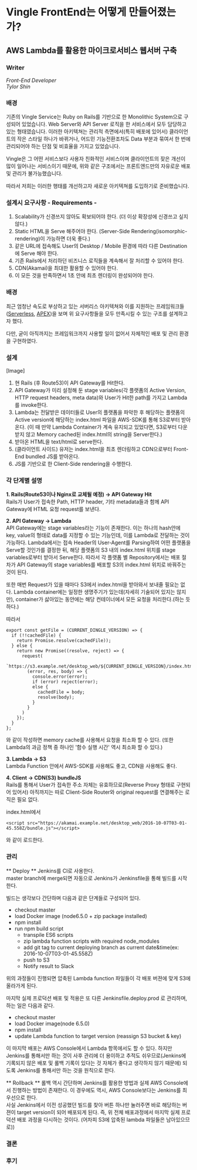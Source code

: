 # Vingle FrontEnd는 어떻게 만들어졌는가?
## AWS Lambda를 활용한 마이크로서비스 웹서버 구축

### Writer
*Front-End Developer*  
*Tylor Shin*

### 배경
기존의 Vingle Service는 Ruby on Rails를 기반으로 한 Monolithic System으로 구성되어 있었습니다. Web Server와 API Server 로직을 한 서비스에서 모두 담당하고 있는 형태였습니다. 이러한 아키텍쳐는 관리적 측면에서(특히 배포에 있어서) 클라이언트의 작은 스타일 하나가 바뀌거나, 어드민 기능전환조차도 Data 부분과 묶여서 한 번에 관리되어야 하는 단점 및 비효율을 가지고 있었습니다.

Vingle은 그 어떤 서비스보다 사용자 친화적인 서비스이며 클라이언트의 잦은 개선이 많이 일어나는 서비스이기 때문에, 위와 같은 구조에서는 프론트엔드만의 자유로운 배포 및 관리가 불가능했습니다.

따라서 저희는 이러한 행태를 개선하고자 새로운 아키텍쳐를 도입하기로 준비했습니다.

### 설계시 요구사항 - Requirements -
1. Scalability가 신경쓰지 않아도 확보되어야 한다. (더 이상 확장성에 신경쓰고 싶지 않다.)
2. Static HTML을 Serve 해주어야 한다. (Server-Side Rendering(isomorphic-rendering)이 가능하면 더욱 좋다.)
3. 같은 URL에 접속해도 User의 Desktop \/ Mobile 환경에 따라 다른 Destination에 Serve 해야 한다.
4. 기존 Rails에서 처리하던 비즈니스 로직들을 계속해서 잘 처리할 수 있어야 한다.
5. CDN(Akamai)을 최대한 활용할 수 있어야 한다.
6. 이 모든 것을 만족하면서 1초 안에 최초 렌더링이 완성되어야 한다.

### 배경
최근 엄청난 속도로 부상하고 있는 서버리스 아키텍쳐와 이를 지원하는 프레임워크들([Serverless](https://serverless.com/), [APEX](https://github.com/apex/apex))을 보며 위 요구사항들을 모두 만족시킬 수 있는 구조를 설계하고자 했다.

다만, 굳이 아직까지는 프레임워크까지 사용할 일이 없어서 자체적인 배포 및 관리 환경을 구현하였다.

### 설계
[Image]
1. 현 Rails (후 Route53)이 API Gateway를 Hit한다.
2. API Gateway가 미리 설정해 둔 stage variables(각 플랫폼의 Active Version, HTTP request headers, meta data)와 User가 Hit한 path를 가지고 Lambda를 invoke한다.
3. Lambda는 전달받은 데이터들로 User의 플랫폼을 파악한 후 해당하는 플랫폼의 Active version에 해당하는 index.html 파일을 AWS-SDK를 통해 S3로부터 받아온다. (이 때 만약 Lambda Container가 계속 유지되고 있었다면, S3로부터 다운받지 않고 Memory cached된 index.html의 string을 Server한다.)
4. 받아온 HTML을 text/html로 serve한다.
5. (클라이언트 사이드) 유저는 index.html을 최초 렌더링하고 CDN으로부터 Front-End bundled JS를 받아온다.
6. JS를 기반으로 한 Client-Side rendering을 수행한다.

### 각 단계별 설명
**1. Rails(Route53이나 Nginx로 교체될 예정) -> API Gateway Hit**  
Rails가 User가 접속한 Path, HTTP header, 기타 metadata들과 함께 API Gateway에 HTML 요청 request를 보낸다.

**2. API Gateway -> Lambda**  
API Gateway에는 stage variables라는 기능이 존재한다.
이는 하나의 hash안에 key, value의 형태로 data를 지정할 수 있는 기능인데, 이를 Lambda로 전달하는 것이 가능하다.
Lambda에서는 접속 Header의 User-Agent를 Parsing하여 어떤 플랫폼을 Serve할 것인가를 결정한 뒤,
해당 플랫폼의 S3 내의 index.html 위치를 stage variables로부터 받아서 Serve한다.
따라서 각 플랫폼 별 Repository에서는 배포 절차가 API Gateway의 stage variables를 배포할 S3의 index.html 위치로 바꿔주는 것이 된다.

또한 매번 Request가 있을 때마다 S3에서 index.html을 받아와서 보내줄 필요는 없다. Lambda container에는 일정한 생명주기가 있는데(자세히 기술되어 있지는 않지만), container가 삻아있는 동안에는 해당 컨테이너에서 모든 요청을 처리한다.(하는 듯 하다.)

따라서  
```
export const getFile = (CURRENT_DINGLE_VERSION) => {
  if (!!cachedFile) {
    return Promise.resolve(cachedFile));
  } else {
    return new Promise((resolve, reject) => {
      request(
        `https://s3.example.net/desktop_web/${CURRENT_DINGLE_VERSION}/index.html`,
        (error, res, body) => {
          console.error(error);
          if (error) reject(error);
          else {
            cachedFile = body;
            resolve(body);
          }
        }
      )
    });
  }
};
```
와 같이 작성하면 memory cache를 사용해서 요청을 최소화 할 수 있다.
(또한 Lambda의 과금 정책 중 하나인 '함수 실행 시간' 역시 최소화 할 수 있다.)

**3. Lambda -> S3**  
Lambda Function 안에서 AWS-SDK를 사용해도 좋고, CDN을 사용해도 좋다.

**4. Client -> CDN(S3) bundleJS**  
Rails를 통해서 User가 접속한 주소 자체는 유효하므로(Reverse Proxy 형태로 구현되어 있어서) 아직까지는 따로
Client-Side Router와 original request를 연결해주는 로직은 필요 없다.

index.html에서

```
<script src="https://akamai.example.net/desktop_web/2016-10-07T03-01-45.558Z/bundle.js"></script>
```

와 같이 로드한다.


### 관리
** Deploy **
Jenkins를 CI로 사용한다.  
master branch에 merge되면 자동으로 Jenkins가 Jenkinsfile을 통해 빌드를 시작한다.

빌드는 생각보다 간단하며 다음과 같은 단계들로 구성되어 있다.
  - checkout master
  - load Docker image (node6.5.0 + zip package installed)
  - npm install
  - run npm build script
    - transpile ES6 scripts
    - zip lambda function scripts with required node_modules
    - add git tag to current deploying branch as current date&time(ex: 2016-10-07T03-01-45.558Z)
    - push to S3
    - Notify result to Slack

위의 과정들이 진행되면 압축된 Lambda function 파일들이 각 배포 버젼에 맞게 S3에 올라가게 된다.

마지막 실제 프로덕션 배포 및 적용은 또 다른 Jenkinsfile.deploy.prod 로 관리하며, 하는 일은 다음과 같다.
  - checkout master
  - load Docker image(node 6.5.0)
  - npm install
  - update Lambda function to target version (reassign S3 bucket & key)

이 마지막 배포는 AWS Console에서 Lambda 항목에서도 할 수 있다.
하지만 Jenkins를 통해서만 하는 것이 사후 관리에 더 용이하고 추적도 쉬우므로(Jenkins에 기록되지 않은 배포 및 롤백 기록이 있다는 것 자체가 좋다고 생각하지 않기 때문에) 되도록 Jenkins를 통해서만 하는 것을 원칙으로 한다.

** Rollback **
롤백 역시 간단하며 Jenkins를 활용한 방법과 실제 AWS Console에서 진행하는 방법이 존재한다. 이 경우에도 역시, AWS Console보다는  Jenkins를 최우선으로 한다.  
사실 Jenkins에서 이전 성공했던 빌드를 찾아 버튼 하나만 눌러주면 바로 해당하는 버젼이 target version이 되어 배포되게 된다.
즉, 위 전체 배포과정에서 마지막 실제 프로덕션 배포 과정을 다시하는 것이다. (어차피 S3에 압축된 lambda 파일들은 남아있으므로))

### 결론


### 후기
